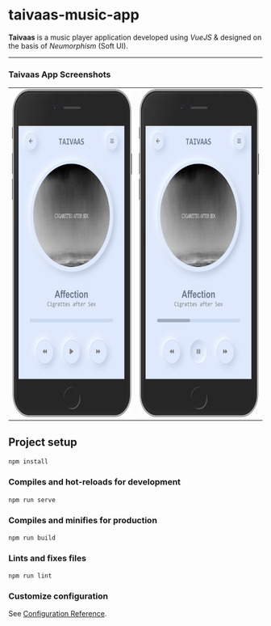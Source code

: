 # taivaas-music-app

__Taivaas__ is a music player application developed using _VueJS_ & designed on the basis of _Neumorphism_ (Soft UI).

***
### Taivaas App Screenshots

<table>
  <tr>
    <td><img src="https://github.com/Sumer16/taivaas-music-player/blob/main/Screenshot-1.png" width=300 height=649></td>
    <td><img src="https://github.com/Sumer16/taivaas-music-player/blob/main/Screenshot-2.png" width=300 height=649></td>
  </tr>
 </table>

## Project setup
```
npm install
```

### Compiles and hot-reloads for development
```
npm run serve
```

### Compiles and minifies for production
```
npm run build
```

### Lints and fixes files
```
npm run lint
```

### Customize configuration
See [Configuration Reference](https://cli.vuejs.org/config/).
